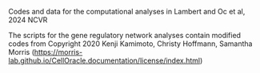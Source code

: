 Codes and data for the computational analyses in Lambert and Oc et al, 2024 NCVR

The scripts for the gene regulatory network analyses contain modified codes from Copyright 2020 Kenji Kamimoto, Christy Hoffmann, Samantha Morris (https://morris-lab.github.io/CellOracle.documentation/license/index.html)
